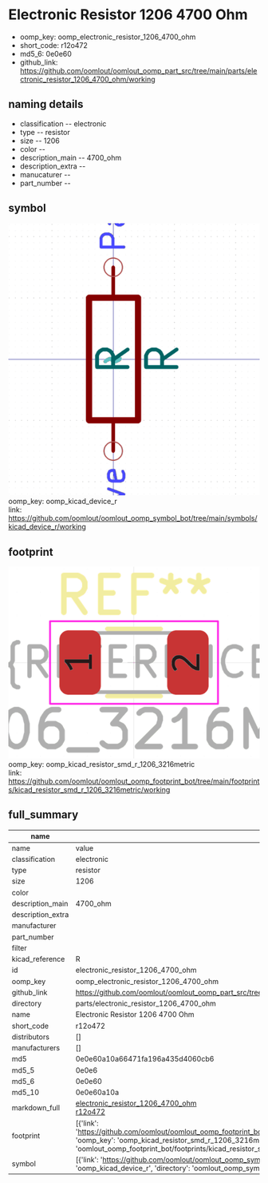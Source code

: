 # Electronic Resistor 1206 4700 Ohm

  
* oomp_key: oomp_electronic_resistor_1206_4700_ohm 
* short_code: r12o472
* md5_6: 0e0e60  
* github_link: https://github.com/oomlout/oomlout_oomp_part_src/tree/main/parts/electronic_resistor_1206_4700_ohm/working  
## naming details
* classification -- electronic
* type -- resistor
* size -- 1206
* color -- 
* description_main -- 4700_ohm
* description_extra -- 
* manucaturer -- 
* part_number -- 



## symbol

![](symbol/0/working/working_600.png)  
oomp_key: oomp_kicad_device_r  
link: https://github.com/oomlout/oomlout_oomp_symbol_bot/tree/main/symbols/kicad_device_r/working  

## footprint

![](footprint/0/working/working_600.png)  
oomp_key: oomp_kicad_resistor_smd_r_1206_3216metric  
link: https://github.com/oomlout/oomlout_oomp_footprint_bot/tree/main/footprints/kicad_resistor_smd_r_1206_3216metric/working  

## full_summary
| name | value | 
| --- | --- | 
| name | value | 
| classification | electronic | 
| type | resistor | 
| size | 1206 | 
| color |  | 
| description_main | 4700_ohm | 
| description_extra |  | 
| manufacturer |  | 
| part_number |  | 
| filter |  | 
| kicad_reference | R | 
| id | electronic_resistor_1206_4700_ohm | 
| oomp_key | oomp_electronic_resistor_1206_4700_ohm | 
| github_link | https://github.com/oomlout/oomlout_oomp_part_src/tree/main/parts/electronic_resistor_1206_4700_ohm/working | 
| directory | parts/electronic_resistor_1206_4700_ohm | 
| name | Electronic Resistor 1206 4700 Ohm | 
| short_code | r12o472 | 
| distributors | [] | 
| manufacturers | [] | 
| md5 | 0e0e60a10a66471fa196a435d4060cb6 | 
| md5_5 | 0e0e6 | 
| md5_6 | 0e0e60 | 
| md5_10 | 0e0e60a10a | 
| markdown_full | [electronic_resistor_1206_4700_ohm](https://github.com/oomlout/oomlout_oomp_part_src/tree/main/parts/electronic_resistor_1206_4700_ohm/working)<br>[r12o472](https://github.com/oomlout/oomlout_oomp_part_src/tree/main/parts/electronic_resistor_1206_4700_ohm/working)<br> | 
| footprint | [{'link': 'https://github.com/oomlout/oomlout_oomp_footprint_bot/tree/main/foootprntss/kicad_resistor_smd_r_1206_3216metric', 'oomp_key': 'oomp_kicad_resistor_smd_r_1206_3216metric', 'directory': 'oomlout_oomp_footprint_bot/footprints/kicad_resistor_smd_r_1206_3216metric//working/working.kicad_mod'}] | 
| symbol | [{'link': 'https://github.com/oomlout/oomlout_oomp_symbol_bot/tree/main/symbols/kicad_device_r', 'oomp_key': 'oomp_kicad_device_r', 'directory': 'oomlout_oomp_symbol_bot/symbols/kicad_device_r//working/working.kicad_sym'}] | 
